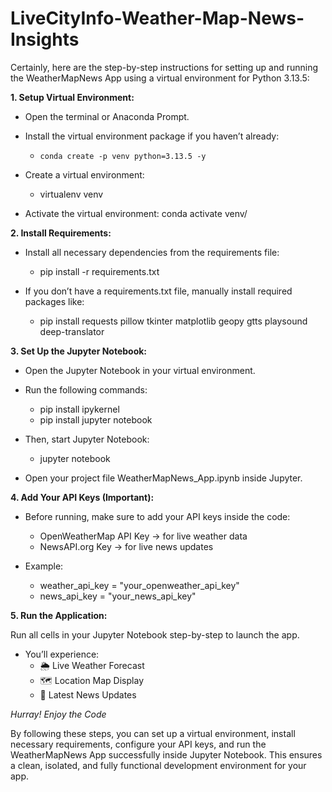 # LiveCityInfo-Weather-Map-News-Insights
Certainly, here are the step-by-step instructions for setting up and running the WeatherMapNews App using a virtual environment for Python 3.13.5:

**1. Setup Virtual Environment:**
* Open the terminal or Anaconda Prompt.
* Install the virtual environment package if you haven’t already:
     - `conda create -p venv python=3.13.5 -y`

* Create a virtual environment:
     - virtualenv venv

* Activate the virtual environment: conda activate venv/

**2. Install Requirements:**

* Install all necessary dependencies from the requirements file:
    - pip install -r requirements.txt

* If you don’t have a requirements.txt file, manually install required packages like:
    - pip install requests pillow tkinter matplotlib geopy gtts playsound deep-translator

**3. Set Up the Jupyter Notebook:**

* Open the Jupyter Notebook in your virtual environment.
* Run the following commands:
   - pip install ipykernel
   - pip install jupyter notebook
     
* Then, start Jupyter Notebook:
   - jupyter notebook

* Open your project file WeatherMapNews_App.ipynb inside Jupyter.

**4. Add Your API Keys (Important):**

* Before running, make sure to add your API keys inside the code:
   - OpenWeatherMap API Key → for live weather data
   - NewsAPI.org Key → for live news updates

* Example:
   - weather_api_key = "your_openweather_api_key"
   - news_api_key = "your_news_api_key"

**5. Run the Application:**

Run all cells in your Jupyter Notebook step-by-step to launch the app.
* You’ll experience:
   - 🌦️ Live Weather Forecast
   - 🗺️ Location Map Display
   - 📰 Latest News Updates

*Hurray! Enjoy the Code*

By following these steps, you can set up a virtual environment, install necessary requirements, configure your API keys, and run the WeatherMapNews App successfully inside Jupyter Notebook.
This ensures a clean, isolated, and fully functional development environment for your app.
